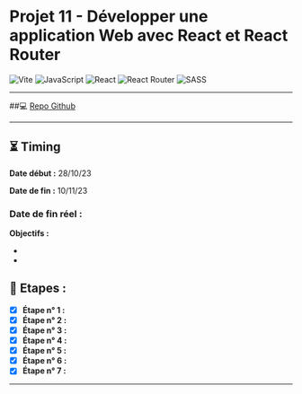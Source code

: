 # Projet 11 - Développer une application Web avec React et React Router

![Vite](https://img.shields.io/badge/vite-%23646CFF.svg?style=for-the-badge&logo=vite&logoColor=white)
![JavaScript](https://img.shields.io/badge/javascript-%23323330.svg?style=for-the-badge&logo=javascript&logoColor=%23F7DF1E)
![React](https://img.shields.io/badge/react-%2320232a.svg?style=for-the-badge&logo=react&logoColor=%2361DAFB)
![React Router](https://img.shields.io/badge/React_Router-CA4245?style=for-the-badge&logo=react-router&logoColor=white)
![SASS](https://img.shields.io/badge/SASS-hotpink.svg?style=for-the-badge&logo=SASS&logoColor=white)

---

##💻 [Repo Github](https://github.com/ToxyhDev/OC-Dev_App_JS_React-P11-Kasa)

---

## ⏳ Timing

**Date début :** 28/10/23

**Date de fin :** 10/11/23

### **Date de fin réel :**

**Objectifs :**

-
-

## 📑 Etapes :

- [x] **Étape n° 1 :**
- [x] **Étape n° 2 :**
- [x] **Étape n° 3 :**
- [x] **Étape n° 4 :**
- [x] **Étape n° 5 :**
- [x] **Étape n° 6 :**
- [x] **Étape n° 7 :**

---
